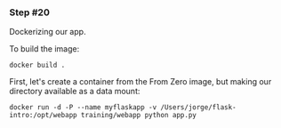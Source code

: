 ### Step #20

Dockerizing our app.

To build the image:
```
docker build .
```

First, let's create a container from the From Zero image, but making our directory
available as a data mount:
```
docker run -d -P --name myflaskapp -v /Users/jorge/flask-intro:/opt/webapp training/webapp python app.py
```
